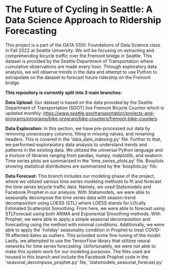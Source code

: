 #  The Future of Cycling in Seattle: A Data Science Approach to Ridership Forecasting

This project is a part of the DATA 5100: Foundations of Data Science class in Fall 2022 at Seattle University. 
We will be focusing on extracting and comprehending bicycle traffic over the Fremont bridge in Seattle. This dataset is provided 
by the Seattle Department of Transportation where cumulative observations are made every hour.
Through exploratory data analysis, we will observe trends in the data and attempt to use Python to extrapolate on the dataset to forecast future ridership on the Fremont bridge.

**This repository is currently split into 3 main branches:**

**Data Upload:**
Our dataset is based on the data provided by the Seattle Department of Transportation (SDOT) live Fremont Bicycle Counter which is updated monthly:
https://www.seattle.gov/transportation/projects-and-programs/programs/bike-program/bike-counters/fremont-bike-counters

**Data Exploration:**
In this section, we have pre-processed our data by removing unnecessary columns, filling in missing values, and renaming headers. This is covered in the 'data_date_indexing.py' file. Further to that, we performed exploraratory data analysis to understand trends and patterns in the existing data. We utilized the universal Python language and a mixture of libraries ranging from pandas, numpy, matplotlib, and seaborn. Time series plots are summarized in the 'time_series_plots.py' file. Boxplots showing statistical distributions are summarized by the 'boxplots.py' file. 

**Data Forecast:**
This branch includes our modeling phase of the project, where we utilized various time series modeling methods to fit and forecast the time series bicycle traffic data. Namely, we used Statsmodels and Facebook Prophet in our analysis. With Statsmodels, we were able to seasonally decompose the time series data with season-trend decomposition using LOESS (STL) where LOESS stands for LOcally Estimated Scatterplot Smoothing. From here, we were able to forecast using STLForecast using both ARIMA and Exponential Smoothing methods. With Prophet, we were able to apply a simple seasonal decomposition and forecasting using the method with minimal conditions. Additionally, we were able to apply the 'holiday' seasonality condition in Prophet to treat COVID-19 affected dates as outliers. This provided some fine-tuning of the model. Lastly, we attempted to use the TensorFlow library that utilizes neural networks for time series forecasting. Unfortunately, we were not able to make this system work for our modeling purposes. The files used are housed in this branch and include the Facebook Prophet code in the 'seasonal_decompose_prophet.py' file, 'statsmodels_seasonal_forecast.py' 
